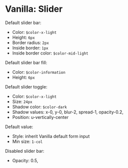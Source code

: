 # Vanilla: Slider

Default slider bar:
- Color: `$color-x-light`
- Height: `6px`
- Border radius: `2px`
- Inside border: `1px`
- Inside border color: `$color-mid-light`

Default slider bar fill:
- Color: `$color-information`
- Height: `6px`

Default slider toggle:
- Color: `$color-x-light`
- Size: `24px`
- Shadow color: `$color-dark`
- Shadow values: x-0, y-0, blur-2, spread-1, opacity-0.2,
- Position: u-vertically-center

Default value:
- Style: inherit Vanilla default form input
- Min size: `1-col`

Disabled slider bar:
- Opacity: 0.5,

